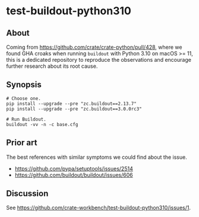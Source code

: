 # test-buildout-python310


## About

Coming from https://github.com/crate/crate-python/pull/428, where we found GHA
croaks when running `buildout` with Python 3.10 on macOS >= 11, this is a
dedicated repository to reproduce the observations and encourage further
research about its root cause.


## Synopsis

```
# Choose one.
pip install --upgrade --pre "zc.buildout==2.13.7"
pip install --upgrade --pre "zc.buildout==3.0.0rc3"

# Run Buildout.
buildout -vv -n -c base.cfg
```


## Prior art

The best references with similar symptoms we could find about the issue.

- https://github.com/pypa/setuptools/issues/2514
- https://github.com/buildout/buildout/issues/606


## Discussion

See https://github.com/crate-workbench/test-buildout-python310/issues/1.
